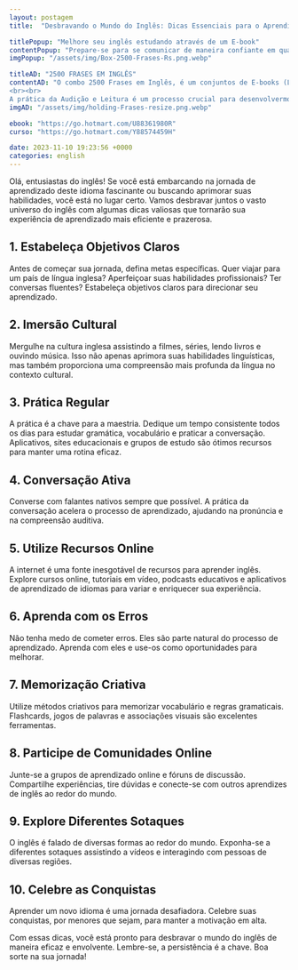 ```yaml
---
layout: postagem
title:  "Desbravando o Mundo do Inglês: Dicas Essenciais para o Aprendizado Eficiente"

titlePopup: "Melhore seu inglês estudando através de um E-book"
contentPopup: "Prepare-se para se comunicar de maneira confiante em qualquer situação! Adquira agora o E-book e desbrave as 2500 frases mais usadas no cotidiano em inglês."
imgPopup: "/assets/img/Box-2500-Frases-Rs.png.webp"

titleAD: "2500 FRASES EM INGLÊS"
contentAD: "O combo 2500 Frases em Inglês, é um conjuntos de E-books (Livros Digitais) em inglês repletos de frases em Inglês com tradução e áudios. Frases que são bem usadas no dia a dia , destinados à você que precisa estudar e praticar inglês diariamente.
<br><br>
A prática da Audição e Leitura é um processo crucial para desenvolvermos a fluência no Inglês e estes E-books te auxiliarão exatamente neste ponto, possibilitando um enorme resultado na língua inglesa aos seus leitores."
imgAD: "/assets/img/holding-Frases-resize.png.webp"

ebook: "https://go.hotmart.com/U88361980R"
curso: "https://go.hotmart.com/Y88574459H"

date: 2023-11-10 19:23:56 +0000
categories: english
---
```


Olá, entusiastas do inglês! Se você está embarcando na jornada de aprendizado deste idioma fascinante ou buscando aprimorar suas habilidades, você está no lugar certo. Vamos desbravar juntos o vasto universo do inglês com algumas dicas valiosas que tornarão sua experiência de aprendizado mais eficiente e prazerosa.

## 1. Estabeleça Objetivos Claros
Antes de começar sua jornada, defina metas específicas. Quer viajar para um país de língua inglesa? Aperfeiçoar suas habilidades profissionais? Ter conversas fluentes? Estabeleça objetivos claros para direcionar seu aprendizado.

## 2. Imersão Cultural
Mergulhe na cultura inglesa assistindo a filmes, séries, lendo livros e ouvindo música. Isso não apenas aprimora suas habilidades linguísticas, mas também proporciona uma compreensão mais profunda da língua no contexto cultural.

## 3. Prática Regular
A prática é a chave para a maestria. Dedique um tempo consistente todos os dias para estudar gramática, vocabulário e praticar a conversação. Aplicativos, sites educacionais e grupos de estudo são ótimos recursos para manter uma rotina eficaz.

## 4. Conversação Ativa
Converse com falantes nativos sempre que possível. A prática da conversação acelera o processo de aprendizado, ajudando na pronúncia e na compreensão auditiva.

## 5. Utilize Recursos Online
A internet é uma fonte inesgotável de recursos para aprender inglês. Explore cursos online, tutoriais em vídeo, podcasts educativos e aplicativos de aprendizado de idiomas para variar e enriquecer sua experiência.

## 6. Aprenda com os Erros
Não tenha medo de cometer erros. Eles são parte natural do processo de aprendizado. Aprenda com eles e use-os como oportunidades para melhorar.

## 7. Memorização Criativa
Utilize métodos criativos para memorizar vocabulário e regras gramaticais. Flashcards, jogos de palavras e associações visuais são excelentes ferramentas.

## 8. Participe de Comunidades Online
Junte-se a grupos de aprendizado online e fóruns de discussão. Compartilhe experiências, tire dúvidas e conecte-se com outros aprendizes de inglês ao redor do mundo.

## 9. Explore Diferentes Sotaques
O inglês é falado de diversas formas ao redor do mundo. Exponha-se a diferentes sotaques assistindo a vídeos e interagindo com pessoas de diversas regiões.

## 10. Celebre as Conquistas
Aprender um novo idioma é uma jornada desafiadora. Celebre suas conquistas, por menores que sejam, para manter a motivação em alta.

Com essas dicas, você está pronto para desbravar o mundo do inglês de maneira eficaz e envolvente. Lembre-se, a persistência é a chave. Boa sorte na sua jornada!
